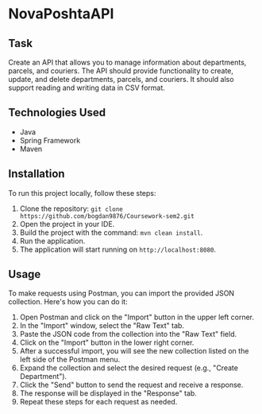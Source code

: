 # NovaPoshtaAPI

## Task
Create an API that allows you to manage information about departments, parcels, and couriers. The API should provide functionality to create, update, and delete departments, parcels, and couriers. It should also support reading and writing data in CSV format.

## Technologies Used
- Java
- Spring Framework
- Maven

## Installation
To run this project locally, follow these steps:
1. Clone the repository: `git clone https://github.com/bogdan9876/Coursework-sem2.git`
2. Open the project in your IDE.
3. Build the project with the command: `mvn clean install`.
4. Run the application.
5. The application will start running on `http://localhost:8080`.

## Usage
To make requests using Postman, you can import the provided JSON collection. Here's how you can do it:
1. Open Postman and click on the "Import" button in the upper left corner.
2. In the "Import" window, select the "Raw Text" tab.
3. Paste the JSON code from the collection into the "Raw Text" field.
4. Click on the "Import" button in the lower right corner.
5. After a successful import, you will see the new collection listed on the left side of the Postman menu.
6. Expand the collection and select the desired request (e.g., "Create Department").
7. Click the "Send" button to send the request and receive a response.
8. The response will be displayed in the "Response" tab.
9. Repeat these steps for each request as needed.
